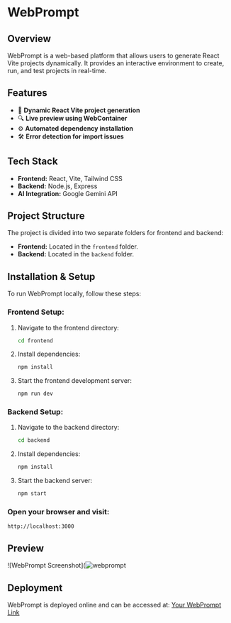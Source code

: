 # WebPrompt

## Overview  
WebPrompt is a web-based platform that allows users to generate React Vite projects dynamically. It provides an interactive environment to create, run, and test projects in real-time.  

## Features  
- 🚀 **Dynamic React Vite project generation**  
- 🔍 **Live preview using WebContainer**  
- ⚙️ **Automated dependency installation**  
- 🛠️ **Error detection for import issues**  

## Tech Stack  
- **Frontend:** React, Vite, Tailwind CSS  
- **Backend:** Node.js, Express  
- **AI Integration:** Google Gemini API  

## Project Structure  
The project is divided into two separate folders for frontend and backend:
- **Frontend:** Located in the `frontend` folder.
- **Backend:** Located in the `backend` folder.

## Installation & Setup  
To run WebPrompt locally, follow these steps:

### Frontend Setup:
1. Navigate to the frontend directory:
   ```bash
   cd frontend
   ```
2. Install dependencies:
   ```bash
   npm install
   ```
3. Start the frontend development server:
   ```bash
   npm run dev
   ```

### Backend Setup:
1. Navigate to the backend directory:
   ```bash
   cd backend
   ```
2. Install dependencies:
   ```bash
   npm install
   ```
3. Start the backend server:
   ```bash
   npm start
   ```

### Open your browser and visit:
   ```
   http://localhost:3000
   ```

## Preview  
![WebPrompt Screenshot](![webprompt](https://github.com/user-attachments/assets/9cecc508-b0bd-440d-b8d1-176fdec2dc1f)



## Deployment  
WebPrompt is deployed online and can be accessed at: [Your WebPrompt Link](https://webprompt-xi.vercel.app/)

